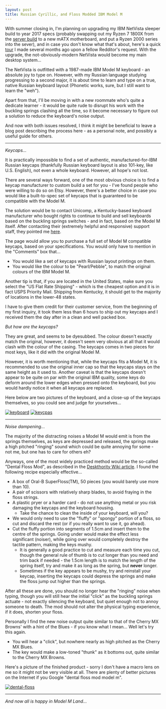 ```yaml
---
layout: post
title: Russian Cyrillic, and Floss Modded IBM Model M
---
```


With summer closing in, I'm planning on upgrading my IBM NetVista sleeper build
to year 2017 specs (probably swapping out my Ryzen 7 1800X from the
[server build](https://mingcongbai.wtf/blog/dan-case-ryzen-build-2018)
to a new mATX motherboard, and put a Ryzen 2000 series into the
sever), and in case you don't know what that's about, here's a quick
[tour](https://imgur.com/gallery/8HsYp) I made several months ago upon a
fellow Redditor's request. With the upgrade, the not-obviously-modern NetVista
would become my main desktop system...

The NetVista is outfitted with a 1987-made IBM Model M keyboard - an absolute
joy to type on. However, with my Russian language studying progressing to a
second major, it is about time to learn and type on a true, native Russian
keyboard layout (Phonetic works, sure, but I still want to learn the "weh").

Apart from that, I'll be moving in with a new roommate who's quite a dedicate
learner - it would be quite rude to disrupt his work with the buckling springs
clashing all the time, so it become necessary to figure out a solution to reduce
the keyboard's noise output.

And now with both issues resolved, I think it might be beneficial to leave
a blog post describing the process here - as a personal note, and possibly a
useful guide for others.

--------

*Keycaps...*

It is practically impossible to find a set of authentic, manufactured-for-IBM
Russian keycaps (thankfully Russian keyboard layout is also 101-key, like
U.S. English), not even a whole keyboard. However, all hope's not lost.

There are several ways forward, one of the most obvious choice is to find a
keycap manufacturer to custom build a set for you - I've found people who
were willing to do so on Etsy. However, there's a better choice in case you
would like a built-to-spec set of keycaps that is guaranteed to be compatible
with the Model M.

The solution would be to contact Unicomp, a Kentucky-based keyboard manufacturer
who bought rights to continue to build and sell keyboards based on the buckling
springs switches - and in fact, based on the Model M itself. After contacting
their (extremely helpful and responsive) support staff, they pointed me
[here](http://www.pckeyboard.com/page/product/CPSET).

The page would allow you to purchase a full set of Model M compatible keycaps,
based on your specifications. You would only have to mention in the "Comments"
box that...

- You would like a set of keycaps with Russian layout printings on them.
- You would like the colour to be "Pearl/Pebble", to match the original colours
  of the IBM Model M.

Another tip is that, if you are located in the United States, make sure you
select the "US Flat Rate Shipping" - which is the cheapest option and it is
in fact USPS Priority Mail. Shipping from Kentucky, it should get to the
majority of locations in the lower-48 states.

I have to give them credit for their customer service, from the beginning of my
first inquiry, it took them less than 6 hours to ship out my keycaps and I
received them the day after in a clean and well packed box.

*But how are the keycaps?*

They are great, and seems to be dyesubbed. The colour doesn't exactly match the
original, however, it doesn't seem very obvious at all that it would clash
with the colour of the casing. The keycaps comes in two pieces for most keys,
like it did with the original Model M.

However, it is worth mentioning that, while the keycaps fits a Model M, it is
recommended to use the original inner cap so that the keycaps stays on the same
height as it used to. Another caveat is that the keycaps doesn't appear to be
quite on par with the original IBM quality, some keys do deform around the
lower edges when pressed onto the keyboard, but you would hardly notice it
when all keycaps are replaced.

Here below are two pictures of the keyboard, and a close-up of the keycaps
themselves, so you could see and judge for yourselves...

[![keyboard](https://imgur.com/189gJja.jpg)](https://imgur.com/HR4wRub.jpg)
[![keycpas](https://imgur.com/gOzOehb.jpg)](https://imgur.com/salSsmy.jpg)

--------

*Noise dampening...*

The majority of the distracting noises a Model M would emit is from the
springs themselves, as keys are depressed and released, the springs make a
high pitched "ringing" sound which could be quite annoying for some - not me,
but one has to care for others eh?

Anyways, one of the most widely practiced method would be the so-called "Dental
Floss Mod", as described in the
[Deskthority Wiki article](https://deskthority.net/wiki/Dental_floss_mod).
I found the following recipe especially effective...

- A box of Oral-B SuperFloss(TM), 50 pieces (you would barely use more than 10).
- A pair of scissors with relatively sharp blades, to avoid fraying in the
  floss strings.
- A plastic pryer or a harder card - do not use anything metal or you risk
  damaging the keycaps and the keyboard housing.
    - Take the chance to clean the inside of your keyboard, will you?
- We would only need to use the "fluffy" or "spongy" portion of a floss, so cut
  and discard the rest (or if you really want to use it, go ahead).
- Cut the fluffy portion into segments of 1.5cm and insert them to the centre
  of the springs. Going under would make the effect less significant (noiser),
  while going over would completely destroy the tactile pattern, making the
  keys mushy.
    - It is generally a good practice to cut and measure each time you cut,
      though the general rule of thumb is to cut longer than you need and trim
      back if needed - the 1.5cm length is to match the length of the spring
      itself, try and make it as long as the spring, but **never** longer.
    - Sometimes if the key appears to be mushy, try and reinstall your keycap,
      inserting the keycaps could depress the springs and make the floss
      jump out higher than the springs.

After all these are done, you should no longer hear the "ringing" noise when
typing, though you will still hear the initial "click" as the buckling springs
actuate - not exactly silencing the keyboard, but quiet enough not to annoy
someone to death. The mod should not alter the physical typing experience, if it
does, shorten your floss.

Personally I find the new noise output quite similar to that of the Cherry MX
Browns' with a hint of the Blues - if you know what I mean... Well let's try
this again.

- You will hear a "click", but nowhere nearly as high pitched as the Cherry
  MX Blues.
- The key would make a low-toned "thunk" as it bottoms out, quite similar to
  the Cherry MX Browns.

Here's a picture of the finished product - sorry I don't have a macro lens on
me so it might not be very visible at all. There are plenty of better pictures
on the Internet if you Google "dental floss mod model m".

[![dental-floss](https://imgur.com/ApD8c30.jpg)](https://imgur.com/ApD8c30.jpg)

--------

*And now all is happy in Model M Land...*
